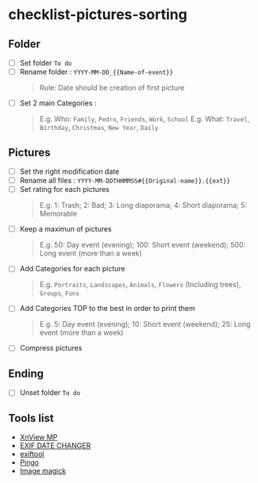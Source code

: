 # checklist-pictures-sorting

## Folder
* [ ] Set folder `To do`
* [ ] Rename folder : `YYYY-MM-DD_{{Name-of-event}}` 
   > Rule: Date should be creation of first picture
* [ ] Set 2 main Categories : 
   > E.g. Who: `Family`, `Pedro`, `Friends`, `Work`, `School`
   > E.g.  What: `Travel`, `Birthday`, `Christmas`, `New Year`, `Daily` 

## Pictures
* [ ] Set the right modification date
* [ ] Rename all files : `YYYY-MM-DDTHHMMSS#{{Original-name}}.{{ext}}`
* [ ] Set rating for each pictures
    > E.g. 1: Trash; 2: Bad; 3: Long diaporama; 4: Short diaporama; 5: Memorable
* [ ] Keep a maximun of pictures
    > E.g. 50: Day event (evening); 100: Short event (weekend); 500: Long event (more than a week)
* [ ] Add Categories for each picture
    > E.g. `Portraits`, `Landscapes`, `Animals`, `Flowers` (Including trees), `Groups`, `Funs`
* [ ] Add Categories TOP to the best in order to print them
    > E.g. 5: Day event (evening); 10: Short event (weekend); 25: Long event (more than a week)
* [ ] Compress pictures

## Ending
* [ ] Unset folder `To do`



## Tools list 
* [XnView MP](https://www.xnview.com/en/xnviewmp/)
* [EXIF DATE CHANGER](https://www.relliksoftware.com/exifdatechanger/)
* [exiftool](https://sno.phy.queensu.ca/~phil/exiftool/)
* [Pingo](https://css-ig.net/pingo)
* [Image magick](https://imagemagick.org/index.php)


